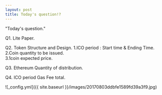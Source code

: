 ```yaml
---
layout: post
title: Today's question!?
---
```

"Today's question."

Q1. Lite Paper.

Q2. Token Structure and Design.
1.ICO period : Start time & Ending Time.        
2.Coin quantity to be issued.       
3.1coin expected price.
       
Q3. Ethereum Quantity of distribution.

Q4. ICO period Gas Fee total.

![_config.yml]({{ site.baseurl }}/images/20170803ddbfe1589fd39a3f9.jpg)
